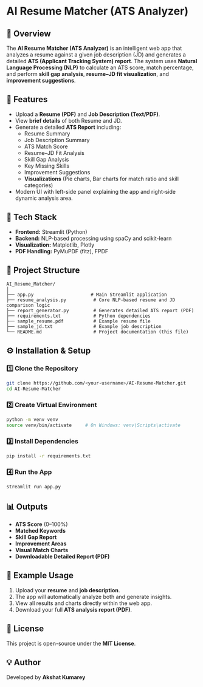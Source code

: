 
# AI Resume Matcher (ATS Analyzer)

## 🧠 Overview
The **AI Resume Matcher (ATS Analyzer)** is an intelligent web app that analyzes a resume against a given job description (JD) and generates a detailed **ATS (Applicant Tracking System) report**. The system uses **Natural Language Processing (NLP)** to calculate an ATS score, match percentage, and perform **skill gap analysis**, **resume–JD fit visualization**, and **improvement suggestions**.

## 🚀 Features
- Upload a **Resume (PDF)** and **Job Description (Text/PDF)**.
- View **brief details** of both Resume and JD.
- Generate a detailed **ATS Report** including:
  - Resume Summary
  - Job Description Summary
  - ATS Match Score
  - Resume–JD Fit Analysis
  - Skill Gap Analysis
  - Key Missing Skills
  - Improvement Suggestions
  - **Visualizations** (Pie charts, Bar charts for match ratio and skill categories)
- Modern UI with left-side panel explaining the app and right-side dynamic analysis area.

## 🧩 Tech Stack
- **Frontend:** Streamlit (Python)
- **Backend:** NLP-based processing using spaCy and scikit-learn
- **Visualization:** Matplotlib, Plotly
- **PDF Handling:** PyMuPDF (fitz), FPDF

## 📁 Project Structure
```
AI_Resume_Matcher/
│
├── app.py                     # Main Streamlit application
├── resume_analysis.py          # Core NLP-based resume and JD comparison logic
├── report_generator.py         # Generates detailed ATS report (PDF)
├── requirements.txt            # Python dependencies
├── sample_resume.pdf           # Example resume file
├── sample_jd.txt               # Example job description
└── README.md                   # Project documentation (this file)
```

## ⚙️ Installation & Setup

### 1️⃣ Clone the Repository
```bash
git clone https://github.com/<your-username>/AI-Resume-Matcher.git
cd AI-Resume-Matcher
```

### 2️⃣ Create Virtual Environment
```bash
python -m venv venv
source venv/bin/activate     # On Windows: venv\Scripts\activate
```

### 3️⃣ Install Dependencies
```bash
pip install -r requirements.txt
```

### 4️⃣ Run the App
```bash
streamlit run app.py
```

## 📊 Outputs
- **ATS Score** (0–100%)
- **Matched Keywords**
- **Skill Gap Report**
- **Improvement Areas**
- **Visual Match Charts**
- **Downloadable Detailed Report (PDF)**

## 📘 Example Usage
1. Upload your **resume** and **job description**.
2. The app will automatically analyze both and generate insights.
3. View all results and charts directly within the web app.
4. Download your full **ATS analysis report (PDF)**.

## 📄 License
This project is open-source under the **MIT License**.

## 💡 Author
Developed by **Akshat Kumarey**
